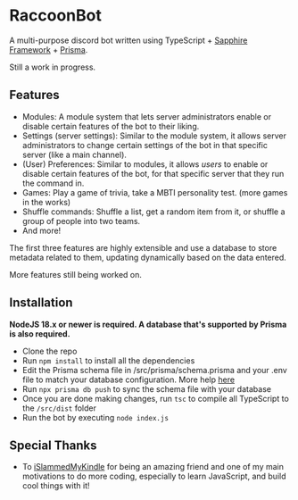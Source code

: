# RaccoonBot

A multi-purpose discord bot written using TypeScript + [Sapphire Framework](https://www.sapphirejs.dev/) + [Prisma](https://github.com/prisma/prisma).

Still a work in progress.

## Features

- Modules: A module system that lets server administrators enable or disable certain features of the bot to their liking.
- Settings (server settings): Similar to the module system, it allows server administrators to change certain settings of the bot in that specific server (like a main channel).
- (User) Preferences: Similar to modules, it allows *users* to enable or disable certain features of the bot, for that specific server that they run the command in.
- Games: Play a game of trivia, take a MBTI personality test. (more games in the works)
- Shuffle commands: Shuffle a list, get a random item from it, or shuffle a group of people into two teams.
- And more!

The first three features are highly extensible and use a database to store metadata related to them, updating dynamically based on the data entered.

More features still being worked on.

## Installation
**NodeJS 18.x or newer is required. A database that's supported by Prisma is also required.**
- Clone the repo
- Run `npm install` to install all the dependencies
- Edit the Prisma schema file in /src/prisma/schema.prisma and your .env file to match your database configuration. More help [here](https://www.prisma.io/docs/getting-started)
- Run `npx prisma db push` to sync the schema file with your database
- Once you are done making changes, run `tsc` to compile all TypeScript to the `/src/dist` folder
- Run the bot by executing `node index.js`

## Special Thanks
- To [iSlammedMyKindle](https://github.com/iSlammedMyKindle) for being an amazing friend and one of my main motivations to do more coding, especially to learn JavaScript, and build cool things with it!
